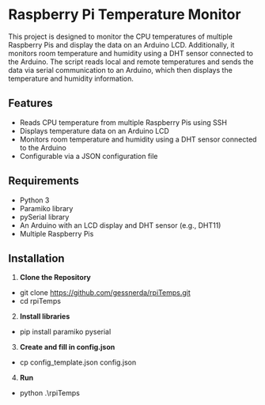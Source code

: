# Raspberry Pi Temperature Monitor

This project is designed to monitor the CPU temperatures of multiple Raspberry Pis and display the data on an Arduino LCD. Additionally, it monitors room temperature and humidity using a DHT sensor connected to the Arduino. The script reads local and remote temperatures and sends the data via serial communication to an Arduino, which then displays the temperature and humidity information.

## Features

- Reads CPU temperature from multiple Raspberry Pis using SSH
- Displays temperature data on an Arduino LCD
- Monitors room temperature and humidity using a DHT sensor connected to the Arduino
- Configurable via a JSON configuration file

## Requirements

- Python 3
- Paramiko library
- pySerial library
- An Arduino with an LCD display and DHT sensor (e.g., DHT11)
- Multiple Raspberry Pis

## Installation

1. **Clone the Repository**

- git clone https://github.com/gessnerda/rpiTemps.git
- cd rpiTemps

2. **Install libraries**

- pip install paramiko pyserial

3. **Create and fill in config.json**

- cp config_template.json config.json

4. **Run**

- python .\rpiTemps